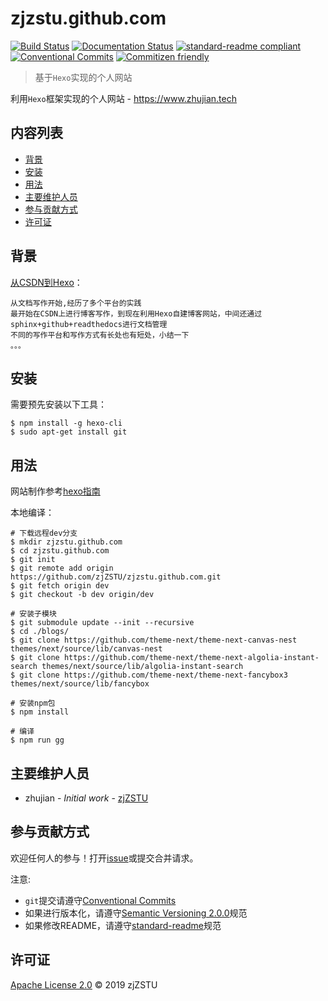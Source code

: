 
# zjzstu.github.com

[![Build Status](https://travis-ci.org/zjZSTU/zjzstu.github.com.svg?branch=dev)](https://travis-ci.org/zjZSTU/zjzstu.github.com) [![Documentation Status](https://readthedocs.org/projects/hexo-guide/badge/?version=latest)](https://hexo-guide.readthedocs.io/zh_CN/latest/?badge=latest) [![standard-readme compliant](https://img.shields.io/badge/standard--readme-OK-green.svg?style=flat-square)](https://github.com/RichardLitt/standard-readme) [![Conventional Commits](https://img.shields.io/badge/Conventional%20Commits-1.0.0-yellow.svg)](https://conventionalcommits.org) [![Commitizen friendly](https://img.shields.io/badge/commitizen-friendly-brightgreen.svg)](http://commitizen.github.io/cz-cli/)

> 基于`Hexo`实现的个人网站

利用`Hexo`框架实现的个人网站 - https://www.zhujian.tech

## 内容列表

- [背景](#背景)
- [安装](#安装)
- [用法](#用法)
- [主要维护人员](#主要维护人员)
- [参与贡献方式](#参与贡献方式)
- [许可证](#许可证)

## 背景

[从CSDN到Hexo](https://www.zhujian.tech/posts/359e7c3c.html)：

    从文档写作开始,经历了多个平台的实践
    最开始在CSDN上进行博客写作，到现在利用Hexo自建博客网站，中间还通过sphinx+github+readthedocs进行文档管理
    不同的写作平台和写作方式有长处也有短处，小结一下
    。。。

## 安装

需要预先安装以下工具：

```
$ npm install -g hexo-cli
$ sudo apt-get install git
```

## 用法

网站制作参考[hexo指南](https://hexo-guide.readthedocs.io/zh_CN/latest/)

本地编译：

```
# 下载远程dev分支
$ mkdir zjzstu.github.com
$ cd zjzstu.github.com
$ git init
$ git remote add origin https://github.com/zjZSTU/zjzstu.github.com.git
$ git fetch origin dev
$ git checkout -b dev origin/dev

# 安装子模块
$ git submodule update --init --recursive
$ cd ./blogs/
$ git clone https://github.com/theme-next/theme-next-canvas-nest themes/next/source/lib/canvas-nest
$ git clone https://github.com/theme-next/theme-next-algolia-instant-search themes/next/source/lib/algolia-instant-search
$ git clone https://github.com/theme-next/theme-next-fancybox3 themes/next/source/lib/fancybox

# 安装npm包
$ npm install

# 编译
$ npm run gg
```

## 主要维护人员

* zhujian - *Initial work* - [zjZSTU](https://github.com/zjZSTU)

## 参与贡献方式

欢迎任何人的参与！打开[issue](https://github.com/zjZSTU/PyNet/issues)或提交合并请求。

注意:

* `git`提交请遵守[Conventional Commits](https://www.conventionalcommits.org/en/v1.0.0-beta.4/)
* 如果进行版本化，请遵守[Semantic Versioning 2.0.0](https://semver.org)规范
* 如果修改README，请遵守[standard-readme](https://github.com/RichardLitt/standard-readme)规范

## 许可证

[Apache License 2.0](LICENSE) © 2019 zjZSTU
